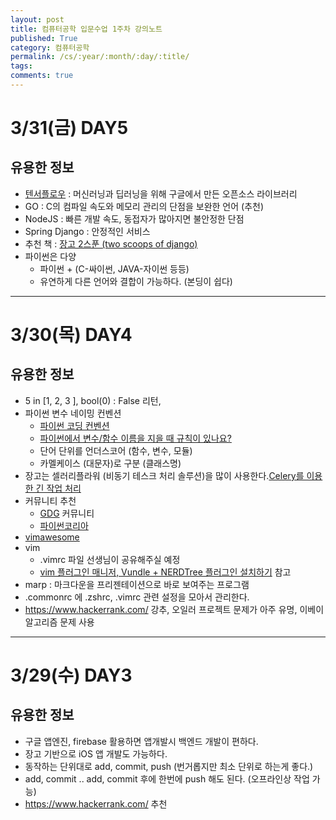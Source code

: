 ```yaml
---
layout: post
title: 컴퓨터공학 입문수업 1주차 강의노트
published: True
category: 컴퓨터공학
permalink: /cs/:year/:month/:day/:title/
tags:
comments: true
---
```


# 3/31(금) DAY5

## 유용한 정보
- [텐서플로우](https://gist.github.com/haje01/202ac276bace4b25dd3f) : 머신러닝과 딥러닝을 위해 구글에서 만든 오픈소스 라이브러리
- GO : C의 컴파일 속도와 메모리 관리의 단점을 보완한 언어 (추천)
- NodeJS : 빠른 개발 속도, 동접자가 많아지면 불안정한 단점
- Spring Django : 안정적인 서비스
- 추천 책 : [장고 2스푼 (two scoops of django)](https://kyobobook.co.kr/product/detailViewKor.laf?mallGb=KOR&ejkGb=KOR&barcode=9788966261840)
- 파이썬은 다양
  - 파이썬 + (C-싸이썬, JAVA-자이썬 등등)
  - 유연하게 다른 언어와 결합이 가능하다. (본딩이 쉽다)

---

# 3/30(목) DAY4
## 유용한 정보
- 5 in [1, 2, 3 ], bool(0) : False 리턴,  
- 파이썬 변수 네이밍 컨벤션
  - [파이썬 코딩 컨벤션](https://spoqa.github.io/2012/08/03/about-python-coding-convention.html)
  - [파이썬에서 변수/함수 이름을 지을 때 규칙이 있나요?](http://hashcode.co.kr/questions/489/%ED%8C%8C%EC%9D%B4%EC%8D%AC%EC%97%90%EC%84%9C-%EB%B3%80%EC%88%98%ED%95%A8%EC%88%98-%EC%9D%B4%EB%A6%84%EC%9D%84-%EC%A7%80%EC%9D%84-%EB%95%8C-%EA%B7%9C%EC%B9%99%EC%9D%B4-%EC%9E%88%EB%82%98%EC%9A%94)
  - 단어 단위를 언더스코어 (함수, 변수, 모듈)
  - 카멜케이스 (대문자)로 구분 (클래스명)
- 장고는 셀러리플라워 (비동기 테스크 처리 솔루션)을 많이 사용한다.[Celery를 이용한 긴 작업 처리](https://spoqa.github.io/2012/05/29/distribute-task-with-celery.html)
- 커뮤니티 추천
  - [GDG](https://www.facebook.com/gdgkorea/) 커뮤니티
  - [파이썬코리아](https://www.facebook.com/groups/pythonkorea/?fref=ts)
- [vimawesome](http://vimawesome.com/)
- vim
  - .vimrc 파일 선생님이 공유해주실 예정
  - [vim 플러그인 매니저, Vundle + NERDTree 플러그인 설치하기](https://dobest.io/install-vundle-and-nerdtree/) 참고
- marp : 마크다운을 프리젠테이션으로 바로 보여주는 프로그램
- .commonrc 에 .zshrc, .vimrc 관련 설정을 모아서 관리한다.
- <https://www.hackerrank.com/> 강추, 오일러 프로젝트 문제가 아주 유명, 이베이 알고리즘 문제 사용


---

# 3/29(수) DAY3
## 유용한 정보
- 구글 앱엔진, firebase 활용하면 앱개발시 백엔드 개발이 편하다.
- 장고 기반으로 iOS 앱 개발도 가능하다.
- 동작하는 단위대로 add, commit, push (번거롭지만 최소 단위로 하는게 좋다.)
- add, commit .. add, commit  후에 한번에 push 해도 된다. (오프라인상 작업 가능)
- <https://www.hackerrank.com/> 추천
